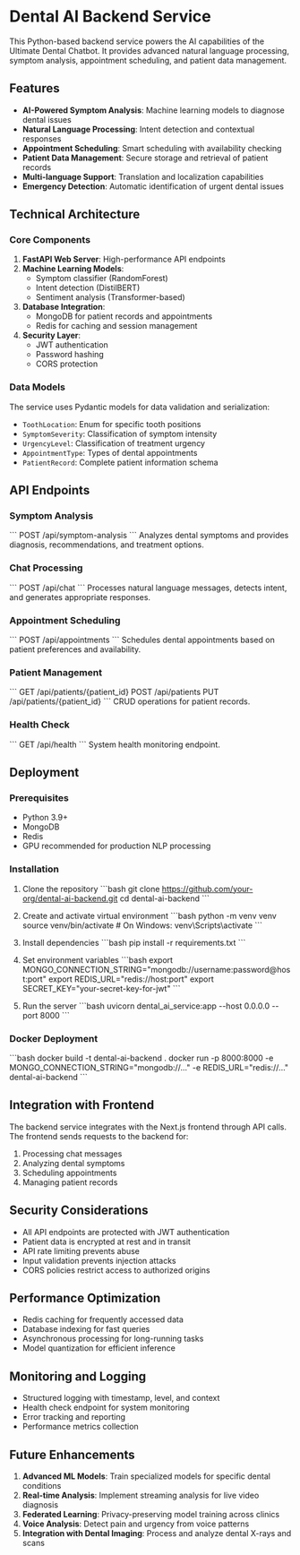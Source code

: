 # Dental AI Backend Service

This Python-based backend service powers the AI capabilities of the Ultimate Dental Chatbot. It provides advanced natural language processing, symptom analysis, appointment scheduling, and patient data management.

## Features

- **AI-Powered Symptom Analysis**: Machine learning models to diagnose dental issues
- **Natural Language Processing**: Intent detection and contextual responses
- **Appointment Scheduling**: Smart scheduling with availability checking
- **Patient Data Management**: Secure storage and retrieval of patient records
- **Multi-language Support**: Translation and localization capabilities
- **Emergency Detection**: Automatic identification of urgent dental issues

## Technical Architecture

### Core Components

1. **FastAPI Web Server**: High-performance API endpoints
2. **Machine Learning Models**:
   - Symptom classifier (RandomForest)
   - Intent detection (DistilBERT)
   - Sentiment analysis (Transformer-based)
3. **Database Integration**:
   - MongoDB for patient records and appointments
   - Redis for caching and session management
4. **Security Layer**:
   - JWT authentication
   - Password hashing
   - CORS protection

### Data Models

The service uses Pydantic models for data validation and serialization:

- `ToothLocation`: Enum for specific tooth positions
- `SymptomSeverity`: Classification of symptom intensity
- `UrgencyLevel`: Classification of treatment urgency
- `AppointmentType`: Types of dental appointments
- `PatientRecord`: Complete patient information schema

## API Endpoints

### Symptom Analysis
\`\`\`
POST /api/symptom-analysis
\`\`\`
Analyzes dental symptoms and provides diagnosis, recommendations, and treatment options.

### Chat Processing
\`\`\`
POST /api/chat
\`\`\`
Processes natural language messages, detects intent, and generates appropriate responses.

### Appointment Scheduling
\`\`\`
POST /api/appointments
\`\`\`
Schedules dental appointments based on patient preferences and availability.

### Patient Management
\`\`\`
GET /api/patients/{patient_id}
POST /api/patients
PUT /api/patients/{patient_id}
\`\`\`
CRUD operations for patient records.

### Health Check
\`\`\`
GET /api/health
\`\`\`
System health monitoring endpoint.

## Deployment

### Prerequisites
- Python 3.9+
- MongoDB
- Redis
- GPU recommended for production NLP processing

### Installation

1. Clone the repository
\`\`\`bash
git clone https://github.com/your-org/dental-ai-backend.git
cd dental-ai-backend
\`\`\`

2. Create and activate virtual environment
\`\`\`bash
python -m venv venv
source venv/bin/activate  # On Windows: venv\Scripts\activate
\`\`\`

3. Install dependencies
\`\`\`bash
pip install -r requirements.txt
\`\`\`

4. Set environment variables
\`\`\`bash
export MONGO_CONNECTION_STRING="mongodb://username:password@host:port"
export REDIS_URL="redis://host:port"
export SECRET_KEY="your-secret-key-for-jwt"
\`\`\`

5. Run the server
\`\`\`bash
uvicorn dental_ai_service:app --host 0.0.0.0 --port 8000
\`\`\`

### Docker Deployment

\`\`\`bash
docker build -t dental-ai-backend .
docker run -p 8000:8000 -e MONGO_CONNECTION_STRING="mongodb://..." -e REDIS_URL="redis://..." dental-ai-backend
\`\`\`

## Integration with Frontend

The backend service integrates with the Next.js frontend through API calls. The frontend sends requests to the backend for:

1. Processing chat messages
2. Analyzing dental symptoms
3. Scheduling appointments
4. Managing patient records

## Security Considerations

- All API endpoints are protected with JWT authentication
- Patient data is encrypted at rest and in transit
- API rate limiting prevents abuse
- Input validation prevents injection attacks
- CORS policies restrict access to authorized origins

## Performance Optimization

- Redis caching for frequently accessed data
- Database indexing for fast queries
- Asynchronous processing for long-running tasks
- Model quantization for efficient inference

## Monitoring and Logging

- Structured logging with timestamp, level, and context
- Health check endpoint for system monitoring
- Error tracking and reporting
- Performance metrics collection

## Future Enhancements

1. **Advanced ML Models**: Train specialized models for specific dental conditions
2. **Real-time Analysis**: Implement streaming analysis for live video diagnosis
3. **Federated Learning**: Privacy-preserving model training across clinics
4. **Voice Analysis**: Detect pain and urgency from voice patterns
5. **Integration with Dental Imaging**: Process and analyze dental X-rays and scans
